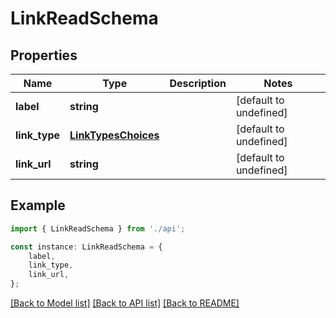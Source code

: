 # LinkReadSchema


## Properties

Name | Type | Description | Notes
------------ | ------------- | ------------- | -------------
**label** | **string** |  | [default to undefined]
**link_type** | [**LinkTypesChoices**](LinkTypesChoices.md) |  | [default to undefined]
**link_url** | **string** |  | [default to undefined]

## Example

```typescript
import { LinkReadSchema } from './api';

const instance: LinkReadSchema = {
    label,
    link_type,
    link_url,
};
```

[[Back to Model list]](../README.md#documentation-for-models) [[Back to API list]](../README.md#documentation-for-api-endpoints) [[Back to README]](../README.md)
